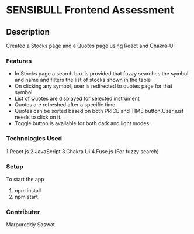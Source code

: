 # SENSIBULL Frontend Assessment

## Description

Created a Stocks page and a Quotes page using React and Chakra-UI

### Features

- In Stocks page a search box is provided that fuzzy searches the symbol and name and filters the list
  of stocks shown in the table
- On clicking any symbol, user is redirected to quotes page for that symbol
- List of Quotes are displayed for selected instrument
- Quotes are refreshed after a specific time
- Quotes can be sorted based on both PRICE and TIME button.User just needs to click on it.
- Toggle button is available for both dark and light modes.

### Technologies Used

1.React.js
2.JavaScript
3.Chakra UI
4.Fuse.js (For fuzzy search)

### Setup

To start the app

1. npm install
2. npm start

### Contributer

Marpureddy Saswat
